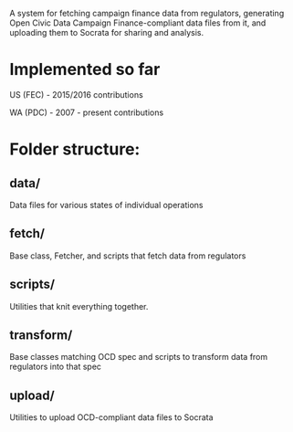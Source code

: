A system for fetching campaign finance data from regulators, generating Open Civic Data Campaign Finance-compliant data files from it, and uploading them to Socrata for sharing and analysis.

Implemented so far
==================

US (FEC) - 2015/2016 contributions

WA (PDC) - 2007 - present contributions

Folder structure:
=================

data/
-----
  Data files for various states of individual operations

fetch/
------
  Base class, Fetcher, and scripts that fetch data from regulators

scripts/
--------
  Utilities that knit everything together.

transform/
----------
  Base classes matching OCD spec and scripts to transform data from regulators into that spec

upload/
-------
  Utilities to upload OCD-compliant data files to Socrata